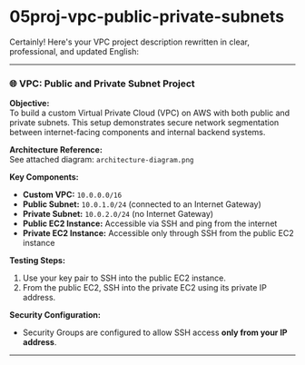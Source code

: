 # 05proj-vpc-public-private-subnets

Certainly! Here's your VPC project description rewritten in clear, professional, and updated English:

---

### 🌐 VPC: Public and Private Subnet Project

**Objective:**  
To build a custom Virtual Private Cloud (VPC) on AWS with both public and private subnets. This setup demonstrates secure network segmentation between internet-facing components and internal backend systems.

**Architecture Reference:**  
See attached diagram: `architecture-diagram.png`

**Key Components:**
- **Custom VPC:** `10.0.0.0/16`
- **Public Subnet:** `10.0.1.0/24` (connected to an Internet Gateway)
- **Private Subnet:** `10.0.2.0/24` (no Internet Gateway)
- **Public EC2 Instance:** Accessible via SSH and ping from the internet
- **Private EC2 Instance:** Accessible only through SSH from the public EC2 instance

**Testing Steps:**
1. Use your key pair to SSH into the public EC2 instance.
2. From the public EC2, SSH into the private EC2 using its private IP address.

**Security Configuration:**
- Security Groups are configured to allow SSH access **only from your IP address**.

---


